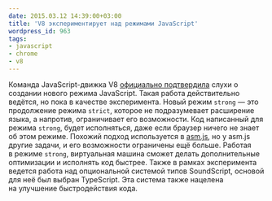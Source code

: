 ```yaml
---
date: 2015.03.12 14:39:00+03:00
title: 'V8 экспериментирует над режимами JavaScript'
wordpress_id: 963
tags:
- javascript
- chrome
- v8
---
```


Команда JavaScript-движка V8 [официально подтвердила](https://developers.google.com/v8/experiments) слухи о создании нового режима JavaScript. Такая работа действительно ведётся, но пока в качестве эксперимента. Новый режим `strong` — это продолжение режима `strict`, которое не подразумевает расширение языка, а напротив, ограничивает его возможности. Код написанный для режима `strong`, будет исполняться, даже если браузер ничего не знает об этом режиме. Похожий подход используется в [asm.js](http://asmjs.org), но у asm.js другие задачи, и его возможности ограничены ещё больше. Работая в режиме `strong`, виртуальная машина сможет делать дополнительные оптимизации и исполнять код быстрее. Также в рамках эксперимента ведется работа над опциональной системой типов SoundScript, основой для неё был выбран TypeScript. Эта система также нацелена на улучшение быстродействия кода.
